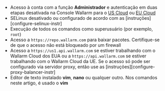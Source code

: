 * Acesso à conta com a função **Administrador** e autenticação em duas etapas desativada na Console Wallarm para o [US Cloud](https://us1.my.wallarm.com/) ou [EU Cloud](https://my.wallarm.com/)
* SELinux desativado ou configurado de acordo com as [instruções][configure-selinux-instr]
* Execução de todos os comandos como superusuário (por exemplo, `root`)
* Acesso a `https://repo.wallarm.com` para baixar pacotes. Certifique-se de que o acesso não está bloqueado por um firewall
* Acesso a `https://us1.api.wallarm.com` se estiver trabalhando com o Wallarm Cloud dos EUA ou a `https://api.wallarm.com` se estiver trabalhando com o Wallarm Cloud da UE. Se o acesso só pode ser configurado via servidor proxy, então use as [instruções][configure-proxy-balancer-instr]
* Editor de texto instalado **vim**, **nano** ou qualquer outro. Nos comandos neste artigo, é usado o **vim**